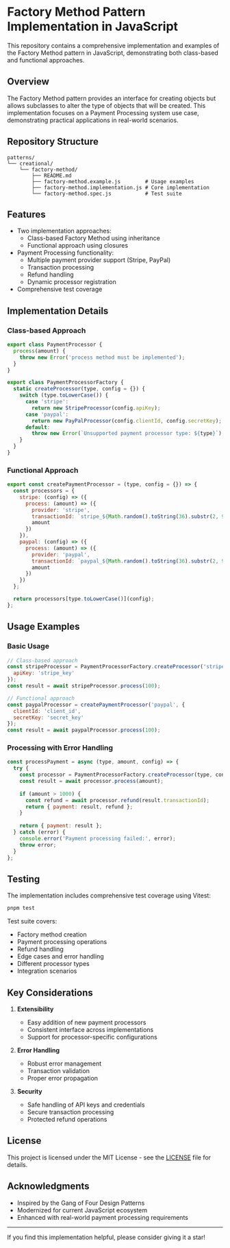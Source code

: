 # Factory Method Pattern Implementation in JavaScript

This repository contains a comprehensive implementation and examples of the Factory Method pattern in JavaScript, demonstrating both class-based and functional approaches.

## Overview

The Factory Method pattern provides an interface for creating objects but allows subclasses to alter the type of objects that will be created. This implementation focuses on a Payment Processing system use case, demonstrating practical applications in real-world scenarios.

## Repository Structure
```
patterns/
└── creational/
    └── factory-method/
        ├── README.md
        ├── factory-method.example.js        # Usage examples
        ├── factory-method.implementation.js # Core implementation
        └── factory-method.spec.js           # Test suite
```

## Features
- Two implementation approaches:
    - Class-based Factory Method using inheritance
    - Functional approach using closures
- Payment Processing functionality:
    - Multiple payment provider support (Stripe, PayPal)
    - Transaction processing
    - Refund handling
    - Dynamic processor registration
- Comprehensive test coverage

## Implementation Details

### Class-based Approach
```javascript
export class PaymentProcessor {
  process(amount) {
    throw new Error('process method must be implemented');
  }
}

export class PaymentProcessorFactory {
  static createProcessor(type, config = {}) {
    switch (type.toLowerCase()) {
      case 'stripe':
        return new StripeProcessor(config.apiKey);
      case 'paypal':
        return new PayPalProcessor(config.clientId, config.secretKey);
      default:
        throw new Error(`Unsupported payment processor type: ${type}`);
    }
  }
}
```

### Functional Approach
```javascript
export const createPaymentProcessor = (type, config = {}) => {
  const processors = {
    stripe: (config) => ({
      process: (amount) => ({
        provider: 'stripe',
        transactionId: `stripe_${Math.random().toString(36).substr(2, 9)}`,
        amount
      })
    }),
    paypal: (config) => ({
      process: (amount) => ({
        provider: 'paypal',
        transactionId: `paypal_${Math.random().toString(36).substr(2, 9)}`,
        amount
      })
    })
  };

  return processors[type.toLowerCase()](config);
};
```

## Usage Examples

### Basic Usage
```javascript
// Class-based approach
const stripeProcessor = PaymentProcessorFactory.createProcessor('stripe', {
  apiKey: 'stripe_key'
});
const result = await stripeProcessor.process(100);

// Functional approach
const paypalProcessor = createPaymentProcessor('paypal', {
  clientId: 'client_id',
  secretKey: 'secret_key'
});
const result = await paypalProcessor.process(100);
```

### Processing with Error Handling
```javascript
const processPayment = async (type, amount, config) => {
  try {
    const processor = PaymentProcessorFactory.createProcessor(type, config);
    const result = await processor.process(amount);
    
    if (amount > 1000) {
      const refund = await processor.refund(result.transactionId);
      return { payment: result, refund };
    }
    
    return { payment: result };
  } catch (error) {
    console.error('Payment processing failed:', error);
    throw error;
  }
};
```

## Testing

The implementation includes comprehensive test coverage using Vitest:
```bash
pnpm test
```

Test suite covers:
- Factory method creation
- Payment processing operations
- Refund handling
- Edge cases and error handling
- Different processor types
- Integration scenarios

## Key Considerations

1. **Extensibility**
    - Easy addition of new payment processors
    - Consistent interface across implementations
    - Support for processor-specific configurations

2. **Error Handling**
    - Robust error management
    - Transaction validation
    - Proper error propagation

3. **Security**
    - Safe handling of API keys and credentials
    - Secure transaction processing
    - Protected refund operations

## License

This project is licensed under the MIT License - see the [LICENSE](LICENSE) file for details.

## Acknowledgments

- Inspired by the Gang of Four Design Patterns
- Modernized for current JavaScript ecosystem
- Enhanced with real-world payment processing requirements

---

If you find this implementation helpful, please consider giving it a star!